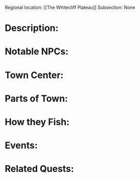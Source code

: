Regional location: [[The Whitecliff Plateau]] 
Subsection: None
# Description:
# Notable NPCs:
# Town Center:
# Parts of Town:
# How they Fish:
# Events:
# Related Quests: